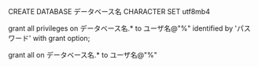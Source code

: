 <!-- DB作成 -->
CREATE DATABASE データベース名 CHARACTER SET utf8mb4
<!-- ユーザー作成 -->
grant all privileges on データベース名.* to ユーザ名@"%" identified by 'パスワード' with grant option;
<!-- 権限追加 -->
grant all on データベース名.* to ユーザ名@"%"